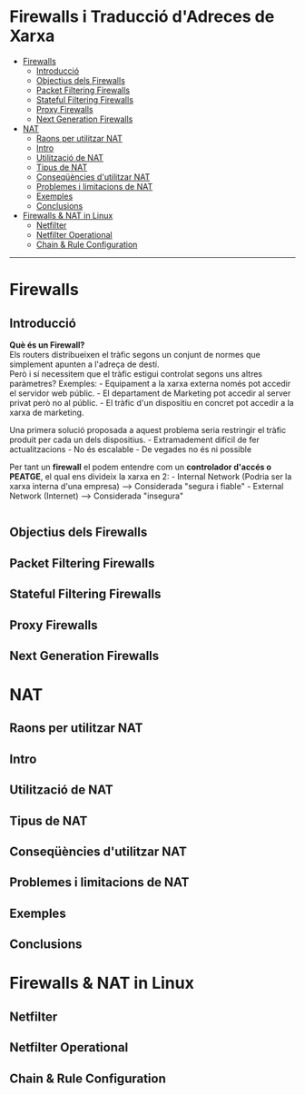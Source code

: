 <h1>Firewalls i Traducció d'Adreces de Xarxa</h1>


- [Firewalls](#firewalls)
  - [Introducció](#introducció)
  - [Objectius dels Firewalls](#objectius-dels-firewalls)
  - [Packet Filtering Firewalls](#packet-filtering-firewalls)
  - [Stateful Filtering Firewalls](#stateful-filtering-firewalls)
  - [Proxy Firewalls](#proxy-firewalls)
  - [Next Generation Firewalls](#next-generation-firewalls)
- [NAT](#nat)
  - [Raons per utilitzar NAT](#raons-per-utilitzar-nat)
  - [Intro](#intro)
  - [Utilització de NAT](#utilització-de-nat)
  - [Tipus de NAT](#tipus-de-nat)
  - [Conseqüències d'utilitzar NAT](#conseqüències-dutilitzar-nat)
  - [Problemes i limitacions de NAT](#problemes-i-limitacions-de-nat)
  - [Exemples](#exemples)
  - [Conclusions](#conclusions)
- [Firewalls & NAT in Linux](#firewalls--nat-in-linux)
  - [Netfilter](#netfilter)
  - [Netfilter Operational](#netfilter-operational)
  - [Chain & Rule Configuration](#chain--rule-configuration)

---

# Firewalls
## Introducció

**Què és un Firewall?**<br>
Els routers distribueixen el tràfic  segons un conjunt de normes que simplement apunten a l'adreça de destí.<br>
Però i sí necessitem que el tràfic estigui controlat segons uns altres paràmetres?
Exemples:
    - Equipament a la xarxa externa només pot accedir el servidor web públic.
    - El departament de Marketing pot accedir al server privat però no al públic.
    - El tràfic d'un dispositiu en concret pot accedir a la xarxa de marketing.

Una primera solució proposada a aquest problema seria restringir el tràfic produit per cada un dels dispositius.
    - Extramadement difícil de fer actualitzacions
    - No és escalable
    - De vegades no és ni possible

Per tant un **firewall** el podem entendre com un **controlador d'accés o PEATGE**, el qual ens divideix la xarxa en 2:
    - Internal Network (Podria ser la xarxa interna d'una empresa) --> Considerada "segura i fiable"
    - External Network (Internet) --> Considerada "insegura"

<img>

## Objectius dels Firewalls


## Packet Filtering Firewalls


## Stateful Filtering Firewalls


## Proxy Firewalls


## Next Generation Firewalls




# NAT
## Raons per utilitzar NAT


## Intro


## Utilització de NAT


## Tipus de NAT


## Conseqüències d'utilitzar NAT


## Problemes i limitacions de NAT


## Exemples


## Conclusions


# Firewalls & NAT in Linux
## Netfilter


## Netfilter Operational


## Chain & Rule Configuration
